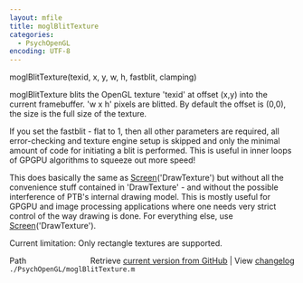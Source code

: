 ```yaml
---
layout: mfile
title: moglBlitTexture
categories:
  - PsychOpenGL
encoding: UTF-8
---
```


moglBlitTexture(texid, x, y, w, h, fastblit, clamping)

moglBlitTexture blits the OpenGL texture 'texid' at offset (x,y) into the
current framebuffer. 'w x h' pixels are blitted. By default the offset is
(0,0), the size is the full size of the texture.

If you set the fastblit - flat to 1, then all other parameters are
required, all error-checking and texture engine setup is skipped and only
the minimal amount of code for initiating a blit is performed. This is
useful in inner loops of GPGPU algorithms to squeeze out more speed!

This does basically the same as [Screen](/docs/Screen)('DrawTexture') but without all the
convenience stuff contained in 'DrawTexture' - and without the possible
interference of PTB's internal drawing model. This is mostly useful for
GPGPU and image processing applications where one needs very strict
control of the way drawing is done. For everything else, use
[Screen](/docs/Screen)('DrawTexture').

Current limitation: Only rectangle textures are supported.


<div class="code_header" style="text-align:right;">
  <span style="float:left;">Path&nbsp;&nbsp;</span> <span class="counter">Retrieve <a href=
  "https://raw.github.com/Psychtoolbox-3/Psychtoolbox-3/beta/./PsychOpenGL/moglBlitTexture.m">current version from GitHub</a> | View <a href=
  "https://github.com/Psychtoolbox-3/Psychtoolbox-3/commits/beta/./PsychOpenGL/moglBlitTexture.m">changelog</a></span>
</div>
<div class="code">
  <code>./PsychOpenGL/moglBlitTexture.m</code>
</div>
